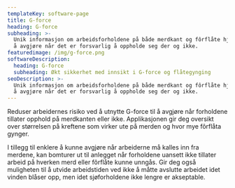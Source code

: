 ```yaml
---
templateKey: software-page
title: G-force
heading: G-force
subheading: >-
  Unik informasjon om arbeidsforholdene på både merdkant og fôrflåte hjelper deg
  å avgjøre når det er forsvarlig å oppholde seg der og ikke.
featuredimage: /img/g-force.png
softwareDescription:
  heading: G-force
  subheading: Økt sikkerhet med innsikt i G-force og flåtegynging
seoDescription: >-
  Unik informasjon om arbeidsforholdene på både merdkant og fôrflåte hjelper deg
  å avgjøre når det er forsvarlig å oppholde seg der og ikke.
---
```


Reduser arbeidernes risiko ved å utnytte G-force til å avgjøre når forholdene tillater opphold på merdkanten eller ikke. Applikasjonen gir deg oversikt over størrelsen på kreftene som virker ute på merden og hvor mye fôrflåta gynger. 

I tillegg til enklere å kunne avgjøre når arbeiderne må kalles inn fra merdene, kan bomturer ut til anlegget når forholdene uansett ikke tillater arbeid på hverken merd eller fôrflåte kunne unngås. Gir deg også muligheten til å utvide arbeidstiden ved ikke å måtte avslutte arbeidet idet vinden blåser opp, men idet sjøforholdene ikke lengre er akseptable.
